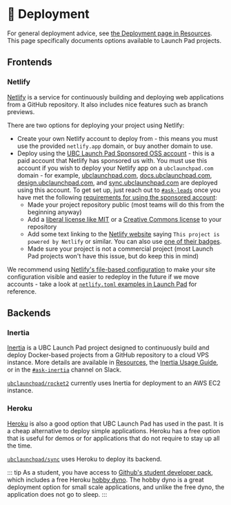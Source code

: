 # 🚢 Deployment

For general deployment advice, see [the Deployment page in Resources](/resources/deployment.md). This page specifically documents options available to Launch Pad projects.

## Frontends

### Netlify

[Netlify](https://www.netlify.com/) is a service for continuously building and deploying web applications from a GitHub repository. It also includes nice features such as branch previews.

There are two options for deploying your project using Netlify:

* Create your own Netlify account to deploy from - this means you must use the provided `netlify.app` domain, or buy another domain to use.
* Deploy using the [UBC Launch Pad Sponsored OSS account](https://app.netlify.com/teams/launchpad-oss/sites) - this is a paid account that Netlify has sponsored us with. You must use this account if you wish to deploy your Netlify app on a `ubclaunchpad.com` domain - for example, [ubclaunchpad.com](https://ubclaunchpad.com), [docs.ubclaunchpad.com](https://docs.ubclaunchpad.com), [design.ubclaunchpad.com](https://design.ubclaunchpad.com), and [sync.ubclaunchpad.com](https://sync.ubclaunchpad.com) are deployed using this account. To get set up, just reach out to [`#ask-leads`](https://ubclaunchpad.slack.com/archives/CK935RD3Q) once you have met the following [requirements for using the sponsored account](https://www.netlify.com/legal/open-source-policy/):
  * Made your project repository public (most teams will do this from the beginning anyway)
  * Add a [liberal license like MIT](https://opensource.org/licenses) or a [Creative Commons license](https://creativecommons.org/choose/) to your repository
  * Add some text linking to the [Netlify website](https://www.netlify.com/) saying `This project is powered by Netlify` or similar. You can also use [one of their badges](https://www.netlify.com/press/#badges).
  * Made sure your project is not a commercial project (most Launch Pad projects won't have this issue, but do keep this in mind)

We recommend using [Netlify's file-based configuration](https://docs.netlify.com/configure-builds/file-based-configuration) to make your site configuration visible and easier to redeploy in the future if we move accounts - take a look at [`netlify.toml` examples in Launch Pad](https://sourcegraph.com/search?patternType=literal&q=repo:^github.com/ubclaunchpad/*+file:netlify.toml) for reference.

## Backends

### Inertia

[Inertia](https://github.com/ubclaunchpad/inertia) is a UBC Launch Pad project designed to continuously build and deploy Docker-based projects from a GitHub repository to a cloud VPS instance. More details are available in [Resources](/resources/deployment.md#inertia), the [Inertia Usage Guide](https://inertia.ubclaunchpad.com/), or in the [`#ask-inertia`](https://ubclaunchpad.slack.com/archives/CJVF27QUS) channel on Slack.

[`ubclaunchpad/rocket2`](https://github.com/ubclaunchpad/rocket2) currently uses Inertia for deployment to an AWS EC2 instance.

### Heroku

[Heroku](/resources/deployment.md#heroku) is also a good option that UBC Launch Pad has used in the past. It is a cheap alternative to deploy simple applications. Heroku has a free option that is useful for demos or for applications that do not require to stay up all the time.

[`ubclaunchpad/sync`](https://github.com/ubclaunchpad/sync) uses Heroku to deploy its backend.

::: tip
As a student, you have access to [Github's student developer pack](https://education.github.com/pack), which includes a free Heroku [hobby dyno](https://devcenter.heroku.com/articles/dyno-types). The hobby dyno is a great deployment option for small scale applications, and unlike the free dyno, the application does not go to sleep.
:::
